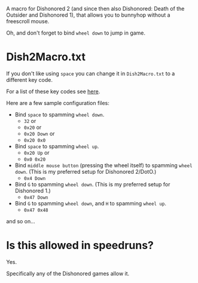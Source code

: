A macro for Dishonored 2 (and since then also Dishonored: Death of the Outsider and Dishonored 1),
that allows you to bunnyhop without a freescroll mouse.

Oh, and don't forget to bind `wheel down` to jump in game.

# Dish2Macro.txt

If you don't like using `space` you can change it in `Dish2Macro.txt` to a different key code.

For a list of these key codes see [here](https://msdn.microsoft.com/en-us/library/windows/desktop/dd375731(v=vs.85).aspx).

Here are a few sample configuration files:

 - Bind `space` to spamming `wheel down`.
    - `32` or
    - `0x20` or
    - `0x20 Down` or
    - `0x20 0x0`
 - Bind `space` to spamming `wheel up`.
    - `0x20 Up` or
    - `0x0 0x20`
 - Bind `middle mouse button` (pressing the wheel itself) to spamming `wheel down`. (This is my preferred setup for Dishonored 2/DotO.)
    - `0x4 Down`
 - Bind `G` to spamming `wheel down`. (This is my preferred setup for Dishonored 1.)
    - `0x47 Down`
 - Bind `G` to spamming `wheel down`, and `H` to spamming `wheel up`.
    - `0x47 0x48`

and so on...

# Is this allowed in speedruns?

Yes.

Specifically any of the Dishonored games allow it.
